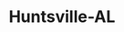 ---
title: Huntsville-AL
slug: huntsville-al
f_state:
- cms/state/alabama.md
f_locations:
- cms/payday-loan/a-1-quick-cash-579.md
- cms/payday-loan/a-1-quick-cash-580.md
- cms/payday-loan/a-1-quick-cash-advance-co-597.md
- cms/payday-loan/a-1-quick-cash-advance-co-598.md
- cms/payday-loan/a-1-quick-cash-advance-co-599.md
- cms/payday-loan/a1-quik-cash-advance-co-649.md
- cms/payday-loan/action-title-check-loans-998.md
- cms/payday-loan/action-title-loan-999.md
- cms/payday-loan/action-title-loans-1000.md
- cms/payday-loan/advance-america-1091.md
- cms/payday-loan/advance-america-1092.md
- cms/payday-loan/advance-america-1093.md
- cms/payday-loan/advance-america-1094.md
- cms/payday-loan/advance-america-1095.md
- cms/payday-loan/advance-america-1096.md
- cms/payday-loan/advance-america-1097.md
- cms/payday-loan/advance-america-1098.md
- cms/payday-loan/advance-america-1099.md
- cms/payday-loan/advance-america-1100.md
- cms/payday-loan/approved-cash-advance-4681.md
- cms/payday-loan/c-r-title-pawn-5644.md
- cms/payday-loan/c-r-title-pawn-5645.md
- cms/payday-loan/car-world-inc-6046.md
- cms/payday-loan/car-world-inc-6047.md
- cms/payday-loan/car-world-title-pawn-and-payday-advance-inc-6048.md
- cms/payday-loan/cash-connection-6822.md
- cms/payday-loan/cash-connection-6823.md
- cms/payday-loan/cash-connection-6824.md
- cms/payday-loan/cash-connection-6825.md
- cms/payday-loan/cash-connection-6826.md
- cms/payday-loan/cash-connection-6827.md
- cms/payday-loan/cash-connection-6828.md
- cms/payday-loan/cash-connection-6829.md
- cms/payday-loan/cash-express-7127.md
- cms/payday-loan/cash-in-a-jiffy-7641.md
- cms/payday-loan/cash-in-a-jiffy-7642.md
- cms/payday-loan/cash-mart-7839.md
- cms/payday-loan/cash-mart-7870.md
- cms/payday-loan/cash-mart-7871.md
- cms/payday-loan/cash-mart-7872.md
- cms/payday-loan/cash-mart-7873.md
- cms/payday-loan/cash-mart-7874.md
- cms/payday-loan/cash-mart-7875.md
- cms/payday-loan/cash-mart-7876.md
- cms/payday-loan/cash-n-a-jiffy-7935.md
- cms/payday-loan/check-go-9693.md
- cms/payday-loan/check-go-9694.md
- cms/payday-loan/check-express-11310.md
- cms/payday-loan/check-express-11311.md
- cms/payday-loan/check-in-cash-out-11424.md
- cms/payday-loan/check-into-cash-11479.md
- cms/payday-loan/check-into-cash-11480.md
- cms/payday-loan/check-into-cash-11481.md
- cms/payday-loan/check-into-cash-11482.md
- cms/payday-loan/check-into-cash-12960.md
- cms/payday-loan/check-into-cash-inc-13017.md
- cms/payday-loan/check-into-cash-inc-13018.md
- cms/payday-loan/check-into-cash-inc-13019.md
- cms/payday-loan/checkcare-systems-14201.md
- cms/payday-loan/checks-more-14454.md
- cms/payday-loan/checks-more-14455.md
- cms/payday-loan/checks-more-14456.md
- cms/payday-loan/checksmart-14863.md
- cms/payday-loan/cyber-cash-depot-15614.md
- cms/payday-loan/cyber-cash-depot-15615.md
- cms/payday-loan/cyber-cash-depot-15616.md
- cms/payday-loan/discount-cash-advance-15880.md
- cms/payday-loan/discount-cash-advanced-15889.md
- cms/payday-loan/discount-title-pawn-15911.md
- cms/payday-loan/discount-title-pawns-15912.md
- cms/payday-loan/e-z-cash-16211.md
- cms/payday-loan/e-z-cash-16339.md
- cms/payday-loan/e-z-cash-n-pawn-16389.md
- cms/payday-loan/e-z-cash-n-pawn-16400.md
- cms/payday-loan/eagle-title-loans-16456.md
- cms/payday-loan/ez-title-loans-inc-17384.md
- cms/payday-loan/fast-cash-17557.md
- cms/payday-loan/fast-cash-17558.md
- cms/payday-loan/flash-cash-inc-18658.md
- cms/payday-loan/huntsville-check-cashing-co-19521.md
- cms/payday-loan/jiffy-cash-19861.md
- cms/payday-loan/jiffy-cash-19862.md
- cms/payday-loan/jiffy-cash-19863.md
- cms/payday-loan/jiffy-check-cashing-19866.md
- cms/payday-loan/jiffy-check-cashing-19867.md
- cms/payday-loan/jiffy-title-loans-19868.md
- cms/payday-loan/lcb-financial-services-20276.md
- cms/payday-loan/money-center-21159.md
- cms/payday-loan/money-service-center-21705.md
- cms/payday-loan/money-service-center-21706.md
- cms/payday-loan/money-service-center-llc-21707.md
- cms/payday-loan/money-talks-21765.md
- cms/payday-loan/one-stop-financial-23281.md
- cms/payday-loan/qc-financial-services-24783.md
- cms/payday-loan/qc-financial-services-24784.md
- cms/payday-loan/quick-cash-x-press-25228.md
- cms/payday-loan/quik-cash-co-25573.md
- cms/payday-loan/quik-cash-co-25574.md
- cms/payday-loan/sharky-check-cashing-26359.md
- cms/payday-loan/speedy-cash-26691.md
- cms/payday-loan/th-e-money-store-27573.md
- cms/payday-loan/title-cash-27713.md
- cms/payday-loan/title-cash-27714.md
updated-on: '2024-05-30T13:41:28.615Z'
created-on: '2024-05-30T13:41:28.615Z'
published-on: '2024-05-30T13:54:32.469Z'
f_city: Huntsville
layout: '[city].html'
tags: city
---